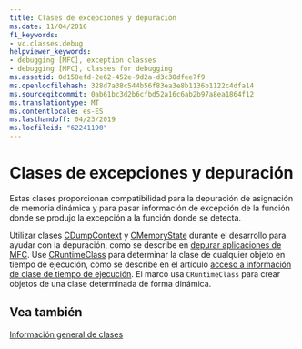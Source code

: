 ```yaml
---
title: Clases de excepciones y depuración
ms.date: 11/04/2016
f1_keywords:
- vc.classes.debug
helpviewer_keywords:
- debugging [MFC], exception classes
- debugging [MFC], classes for debugging
ms.assetid: 0d158efd-2e62-452e-9d2a-d3c30dfee7f9
ms.openlocfilehash: 328d7a38c544b56f83ea3e8b1136b1122c4dfa14
ms.sourcegitcommit: 0ab61bc3d2b6cfbd52a16c6ab2b97a8ea1864f12
ms.translationtype: MT
ms.contentlocale: es-ES
ms.lasthandoff: 04/23/2019
ms.locfileid: "62241190"
---
```

# <a name="debugging-and-exception-classes"></a>Clases de excepciones y depuración

Estas clases proporcionan compatibilidad para la depuración de asignación de memoria dinámica y para pasar información de excepción de la función donde se produjo la excepción a la función donde se detecta.

Utilizar clases [CDumpContext](../mfc/reference/cdumpcontext-class.md) y [CMemoryState](../mfc/reference/cmemorystate-structure.md) durante el desarrollo para ayudar con la depuración, como se describe en [depurar aplicaciones de MFC](/visualstudio/debugger/mfc-debugging-techniques). Use [CRuntimeClass](../mfc/reference/cruntimeclass-structure.md) para determinar la clase de cualquier objeto en tiempo de ejecución, como se describe en el artículo [acceso a información de clase de tiempo de ejecución](../mfc/accessing-run-time-class-information.md). El marco usa `CRuntimeClass` para crear objetos de una clase determinada de forma dinámica.

## <a name="see-also"></a>Vea también

[Información general de clases](../mfc/class-library-overview.md)

